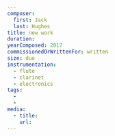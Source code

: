 ```yaml
---
composer:
  first: Jack
  last: Hughes
title: new work
duration:
yearComposed: 2017
commissionedOrWrittenFor: written
size: duo
instrumentation:
  - flute
  - clarinet
  - electronics
tags:
  -
  -
media:
  - title:
    url:
---
```

